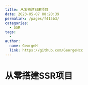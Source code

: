 ```yaml
---
title: 从零搭建SSR项目
date: 2023-05-07 00:20:39
permalink: /pages/f415b3/
categories:
  - SSR
tags:
  - 
author: 
  name: GeorgeH
  link: https://github.com/GeorgeHcc
---
```

# 从零搭建SSR项目

